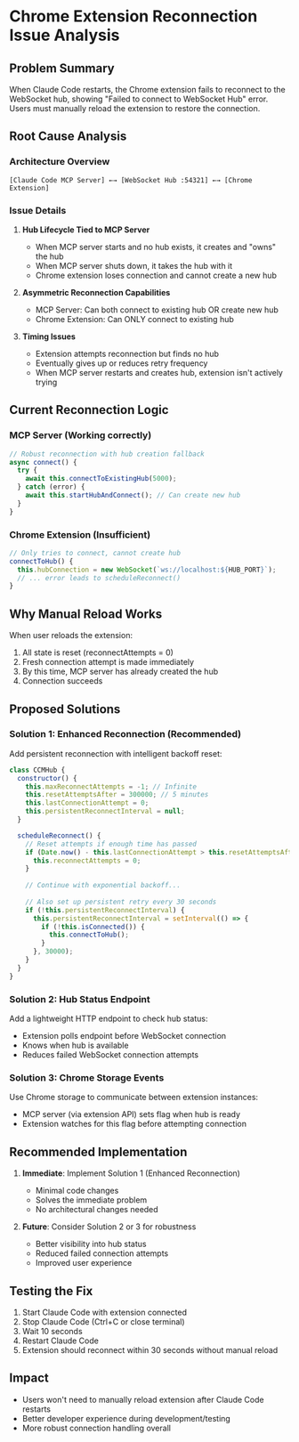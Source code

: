 # Chrome Extension Reconnection Issue Analysis

## Problem Summary
When Claude Code restarts, the Chrome extension fails to reconnect to the WebSocket hub, showing "Failed to connect to WebSocket Hub" error. Users must manually reload the extension to restore the connection.

## Root Cause Analysis

### Architecture Overview
```
[Claude Code MCP Server] ←→ [WebSocket Hub :54321] ←→ [Chrome Extension]
```

### Issue Details

1. **Hub Lifecycle Tied to MCP Server**
   - When MCP server starts and no hub exists, it creates and "owns" the hub
   - When MCP server shuts down, it takes the hub with it
   - Chrome extension loses connection and cannot create a new hub

2. **Asymmetric Reconnection Capabilities**
   - MCP Server: Can both connect to existing hub OR create new hub
   - Chrome Extension: Can ONLY connect to existing hub

3. **Timing Issues**
   - Extension attempts reconnection but finds no hub
   - Eventually gives up or reduces retry frequency
   - When MCP server restarts and creates hub, extension isn't actively trying

## Current Reconnection Logic

### MCP Server (Working correctly)
```javascript
// Robust reconnection with hub creation fallback
async connect() {
  try {
    await this.connectToExistingHub(5000);
  } catch (error) {
    await this.startHubAndConnect(); // Can create new hub
  }
}
```

### Chrome Extension (Insufficient)
```javascript
// Only tries to connect, cannot create hub
connectToHub() {
  this.hubConnection = new WebSocket(`ws://localhost:${HUB_PORT}`);
  // ... error leads to scheduleReconnect()
}
```

## Why Manual Reload Works
When user reloads the extension:
1. All state is reset (reconnectAttempts = 0)
2. Fresh connection attempt is made immediately
3. By this time, MCP server has already created the hub
4. Connection succeeds

## Proposed Solutions

### Solution 1: Enhanced Reconnection (Recommended)
Add persistent reconnection with intelligent backoff reset:

```javascript
class CCMHub {
  constructor() {
    this.maxReconnectAttempts = -1; // Infinite
    this.resetAttemptsAfter = 300000; // 5 minutes
    this.lastConnectionAttempt = 0;
    this.persistentReconnectInterval = null;
  }

  scheduleReconnect() {
    // Reset attempts if enough time has passed
    if (Date.now() - this.lastConnectionAttempt > this.resetAttemptsAfter) {
      this.reconnectAttempts = 0;
    }
    
    // Continue with exponential backoff...
    
    // Also set up persistent retry every 30 seconds
    if (!this.persistentReconnectInterval) {
      this.persistentReconnectInterval = setInterval(() => {
        if (!this.isConnected()) {
          this.connectToHub();
        }
      }, 30000);
    }
  }
}
```

### Solution 2: Hub Status Endpoint
Add a lightweight HTTP endpoint to check hub status:
- Extension polls endpoint before WebSocket connection
- Knows when hub is available
- Reduces failed WebSocket connection attempts

### Solution 3: Chrome Storage Events
Use Chrome storage to communicate between extension instances:
- MCP server (via extension API) sets flag when hub is ready
- Extension watches for this flag before attempting connection

## Recommended Implementation

1. **Immediate**: Implement Solution 1 (Enhanced Reconnection)
   - Minimal code changes
   - Solves the immediate problem
   - No architectural changes needed

2. **Future**: Consider Solution 2 or 3 for robustness
   - Better visibility into hub status
   - Reduced failed connection attempts
   - Improved user experience

## Testing the Fix

1. Start Claude Code with extension connected
2. Stop Claude Code (Ctrl+C or close terminal)
3. Wait 10 seconds
4. Restart Claude Code
5. Extension should reconnect within 30 seconds without manual reload

## Impact
- Users won't need to manually reload extension after Claude Code restarts
- Better developer experience during development/testing
- More robust connection handling overall